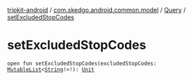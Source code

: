 [tripkit-android](../../index.md) / [com.skedgo.android.common.model](../index.md) / [Query](index.md) / [setExcludedStopCodes](./set-excluded-stop-codes.md)

# setExcludedStopCodes

`open fun setExcludedStopCodes(excludedStopCodes: `[`MutableList`](https://kotlinlang.org/api/latest/jvm/stdlib/kotlin.collections/-mutable-list/index.html)`<`[`String`](https://kotlinlang.org/api/latest/jvm/stdlib/kotlin/-string/index.html)`!>!): `[`Unit`](https://kotlinlang.org/api/latest/jvm/stdlib/kotlin/-unit/index.html)